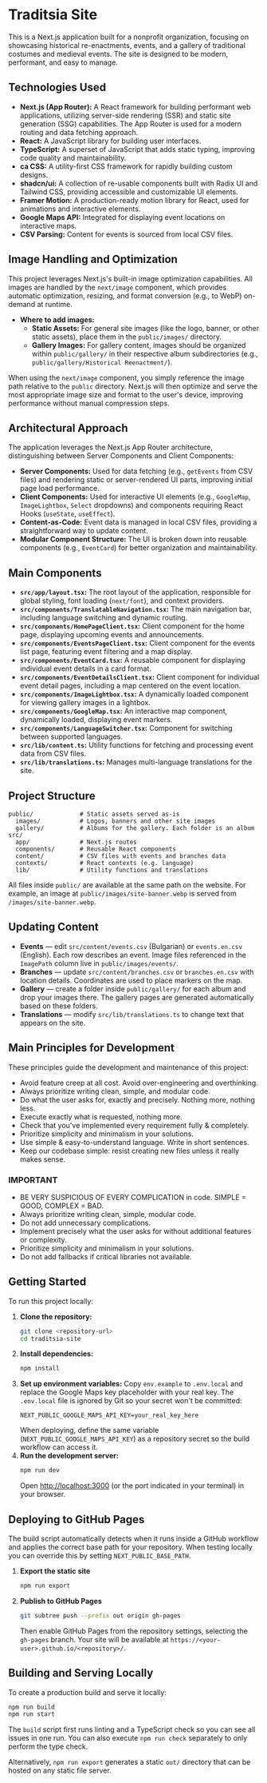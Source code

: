# Traditsia Site

This is a Next.js application built for a nonprofit organization, focusing on showcasing historical re-enactments, events, and a gallery of traditional costumes and medieval events. The site is designed to be modern, performant, and easy to manage.

## Technologies Used

*   **Next.js (App Router):** A React framework for building performant web applications, utilizing server-side rendering (SSR) and static site generation (SSG) capabilities. The App Router is used for a modern routing and data fetching approach.
*   **React:** A JavaScript library for building user interfaces.
*   **TypeScript:** A superset of JavaScript that adds static typing, improving code quality and maintainability.
*   **ca CSS:** A utility-first CSS framework for rapidly building custom designs.
*   **shadcn/ui:** A collection of re-usable components built with Radix UI and Tailwind CSS, providing accessible and customizable UI elements.
*   **Framer Motion:** A production-ready motion library for React, used for animations and interactive elements.
*   **Google Maps API:** Integrated for displaying event locations on interactive maps.
*   **CSV Parsing:** Content for events is sourced from local CSV files.

## Image Handling and Optimization

This project leverages Next.js's built-in image optimization capabilities. All images are handled by the `next/image` component, which provides automatic optimization, resizing, and format conversion (e.g., to WebP) on-demand at runtime.

*   **Where to add images:**
    *   **Static Assets:** For general site images (like the logo, banner, or other static assets), place them in the `public/images/` directory.
    *   **Gallery Images:** For gallery content, images should be organized within `public/gallery/` in their respective album subdirectories (e.g., `public/gallery/Historical Reenactment/`).

When using the `next/image` component, you simply reference the image path relative to the `public` directory. Next.js will then optimize and serve the most appropriate image size and format to the user's device, improving performance without manual compression steps.

## Architectural Approach

The application leverages the Next.js App Router architecture, distinguishing between Server Components and Client Components:

*   **Server Components:** Used for data fetching (e.g., `getEvents` from CSV files) and rendering static or server-rendered UI parts, improving initial page load performance.
*   **Client Components:** Used for interactive UI elements (e.g., `GoogleMap`, `ImageLightbox`, `Select` dropdowns) and components requiring React Hooks (`useState`, `useEffect`).
*   **Content-as-Code:** Event data is managed in local CSV files, providing a straightforward way to update content.
*   **Modular Component Structure:** The UI is broken down into reusable components (e.g., `EventCard`) for better organization and maintainability.

## Main Components

*   **`src/app/layout.tsx`:** The root layout of the application, responsible for global styling, font loading (`next/font`), and context providers.
*   **`src/components/TranslatableNavigation.tsx`:** The main navigation bar, including language switching and dynamic routing.
*   **`src/components/HomePageClient.tsx`:** Client component for the home page, displaying upcoming events and announcements.
*   **`src/components/EventsPageClient.tsx`:** Client component for the events list page, featuring event filtering and a map display.
*   **`src/components/EventCard.tsx`:** A reusable component for displaying individual event details in a card format.
*   **`src/components/EventDetailsClient.tsx`:** Client component for individual event detail pages, including a map centered on the event location.
*   **`src/components/ImageLightbox.tsx`:** A dynamically loaded component for viewing gallery images in a lightbox.
*   **`src/components/GoogleMap.tsx`:** An interactive map component, dynamically loaded, displaying event markers.
*   **`src/components/LanguageSwitcher.tsx`:** Component for switching between supported languages.
*   **`src/lib/content.ts`:** Utility functions for fetching and processing event data from CSV files.
*   **`src/lib/translations.ts`:** Manages multi-language translations for the site.

## Project Structure

```
public/             # Static assets served as-is
  images/           # Logos, banners and other site images
  gallery/          # Albums for the gallery. Each folder is an album
src/
  app/              # Next.js routes
  components/       # Reusable React components
  content/          # CSV files with events and branches data
  contexts/         # React contexts (e.g. language)
  lib/              # Utility functions and translations
```

All files inside `public/` are available at the same path on the website. For example, an image at `public/images/site-banner.webp` is served from `/images/site-banner.webp`.

## Updating Content

* **Events** — edit `src/content/events.csv` (Bulgarian) or `events.en.csv` (English). Each row describes an event. Image files referenced in the `ImagePath` column live in `public/images/events/`.
* **Branches** — update `src/content/branches.csv` or `branches.en.csv` with location details. Coordinates are used to place markers on the map.
* **Gallery** — create a folder inside `public/gallery/` for each album and drop your images there. The gallery pages are generated automatically based on these folders.
* **Translations** — modify `src/lib/translations.ts` to change text that appears on the site.

## Main Principles for Development

These principles guide the development and maintenance of this project:

*   Avoid feature creep at all cost. Avoid over-engineering and overthinking.
*   Always prioritize writing clean, simple, and modular code.
*   Do what the user asks for, exactly and precisely. Nothing more, nothing less.
*   Execute exactly what is requested, nothing more.
*   Check that you've implemented every requirement fully & completely.
*   Prioritize simplicity and minimalism in your solutions.
*   Use simple & easy-to-understand language. Write in short sentences.
*   Keep our codebase simple: resist creating new files unless it really makes sense.

### IMPORTANT

*   BE VERY SUSPICIOUS OF EVERY COMPLICATION in code. SIMPLE = GOOD, COMPLEX = BAD.
*   Always prioritize writing clean, simple, modular code.
*   Do not add unnecessary complications.
*   Implement precisely what the user asks for without additional features or complexity.
*   Prioritize simplicity and minimalism in your solutions.
*   Do not add fallbacks if critical libraries not available.

## Getting Started

To run this project locally:

1.  **Clone the repository:**
    ```bash
    git clone <repository-url>
    cd traditsia-site
    ```
2.  **Install dependencies:**
    ```bash
    npm install
    ```
3.  **Set up environment variables:**
    Copy `env.example` to `.env.local` and replace the Google Maps key placeholder with your real key. The `.env.local` file is ignored by Git so your secret won't be committed:
    ```
    NEXT_PUBLIC_GOOGLE_MAPS_API_KEY=your_real_key_here
    ```
    When deploying, define the same variable (`NEXT_PUBLIC_GOOGLE_MAPS_API_KEY`) as a repository secret so the build workflow can access it.
4.  **Run the development server:**
    ```bash
    npm run dev
    ```
    Open [http://localhost:3000](http://localhost:3000) (or the port indicated in your terminal) in your browser.

## Deploying to GitHub Pages

The build script automatically detects when it runs inside a GitHub workflow and
applies the correct base path for your repository. When testing locally you can
override this by setting `NEXT_PUBLIC_BASE_PATH`.

1. **Export the static site**
   ```bash
   npm run export
   ```
2. **Publish to GitHub Pages**
   ```bash
   git subtree push --prefix out origin gh-pages
   ```
   Then enable GitHub Pages from the repository settings, selecting the `gh-pages` branch.
   Your site will be available at `https://<your-user>.github.io/<repository>/`.

## Building and Serving Locally

To create a production build and serve it locally:

```bash
npm run build
npm run start
```

The `build` script first runs linting and a TypeScript check so you can see all issues in one run. You can also execute `npm run check` separately to only perform the type check.

Alternatively, `npm run export` generates a static `out/` directory that can be hosted on any static file server.
